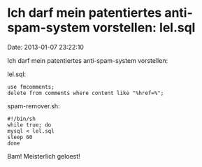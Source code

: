 Ich darf mein patentiertes anti-spam-system vorstellen: lel.sql
===============================================================

Date: 2013-01-07 23:22:10

Ich darf mein patentiertes anti-spam-system vorstellen:

lel.sql:

    use fmcomments;
    delete from comments where content like "%href=%";

spam-remover.sh:

    #!/bin/sh
    while true; do
    mysql < lel.sql
    sleep 60
    done

Bam! Meisterlich geloest!
